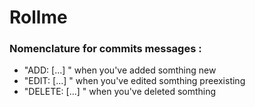 # Rollme
### Nomenclature for commits messages :
 * "ADD: [...] "    when you've added somthing new
 * "EDIT: [...] "   when you've edited somthing preexisting
 * "DELETE: [...] " when you've deleted somthing
  
